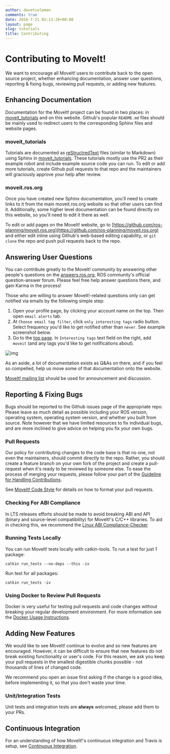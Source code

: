 ```yaml
---
author: davetcoleman
comments: true
date: 2016-7-21 02:13:26+00:00
layout: page
slug: tutorials
title: Contributing
---
```


# Contributing to MoveIt!

We want to encourage all MoveIt! users to contribute back to the open source project, whether enhancing documentation, answer user questions, reporting & fixing bugs, reviewing pull requests, or adding new features.

## Enhancing Documentation

Documentation for the MoveIt! project can be found in two places: in [moveit_tutorials](https://github.com/ros-planning/moveit_tutorials) and on this website. Github's popular ``README.md`` files should be mainly used to redirect users to the corresponding Sphinx files and website pages.

### moveit_tutorials

Tutorials are documented as [reStructredText](http://docutils.sourceforge.net/rst.html) files (similar to Markdown) using Sphinx in [moveit_tutorials](https://github.com/ros-planning/moveit_tutorials). These tutorials mostly use the PR2 as their example robot and include example source code you can run. To edit or add more tutorials, create Github pull requests to that repo and the maintainers will graciously approve your help after review.

### moveit.ros.org

Once you have created new Sphinx documentation, you'll need to create links to it from the main moveit.ros.org website so that other users can find it. Additionally, some higher level documentation can be found directly on this website, so you'll need to edit it there as well.

To edit or add pages on the MoveIt! website, go to [https://github.com/ros-planning/moveit.ros.org](https://github.com/ros-planning/moveit.ros.org) and either edit inline using Github's web-based editing capability, or ``git clone`` the repo and push pull requests back to the repo.

## Answering User Questions

You can contribute greatly to the MoveIt! community by answering other people's questions on the [answers.ros.org](http://answers.ros.org/questions/scope:all/sort:activity-desc/tags:moveit/page:1/), ROS community's official question-answer forum. Please feel free help answer questions there, and gain Karma in the process!

Those who are willing to answer MoveIt!-related questions only can get notified via emails by the following simple step:

 1. Open your profile page, by clicking your account name on the top. Then open `email alerts` tab.
 2. At `Choose email tag filter`, click `only interesting tags` radio button. Select frequency you'd like to get notified other than `never`. See example screenshot below.
 3. Go to the [top page](http://answers.ros.org/questions/). In `Interesting tags` text field on the right, add `moveit` (and any tags you'd like to get notifications about).

 ![img](../../assets/answers.ros_config_receive-notification.png)

As an aside, a lot of documentation exists as Q&As on there, and if you feel so compelled, help us move some of that documentation onto the website.

[MoveIt! mailing list](https://groups.google.com/forum/#!forum/moveit-users) should be used for announcement and discussion.

## Reporting & Fixing Bugs

Bugs should be reported to the Github issues page of the appropriate repo. Please leave as much detail as possible including your ROS version, operating system, operating system version, and whether you built from source. Note however that we have limited resources to fix individual bugs, and are more inclined to give advice on helping you fix your own bugs.

### Pull Requests

Our policy for contributing changes to the code base is that no one, not even the maintainers, should commit directly to the repo. Rather, you should create a feature branch on your own fork of the project and create a pull-request when it's ready to be reviewed by someone else. To ease the process of merging your requests, please follow your part of the [Guideline for Handling Contributions](pullrequests).

See [MoveIt! Code Style](code) for details on how to format your pull requests.

### Checking For ABI Compliance

In LTS releases efforts should be made to avoid breaking ABI and API (binary and source-level compatibility) for MoveIt!'s C/C++ libraries. To aid in checking this, we recommend the [Linux ABI Compliance-Checker](http://ispras.linuxbase.org/index.php/ABI_compliance_checker)

### Running Tests Locally

You can run MoveIt! tests locally with catkin-tools. To run a test for just 1 package:

    catkin run_tests --no-deps --this -iv

Run test for all packages:

    catkin run_tests -iv

### Using Docker to Review Pull Requests

Docker is very useful for testing pull requests and code changes without breaking your regular development environment. For more information see the [Docker Usage Instructions](/install/docker).

## Adding New Features

We would like to see MoveIt! continue to evolve and so new features are encouraged. However, it can be difficult to ensure that new features do not break existing functionality or user's code. For this reason, we ask you keep your pull requests in the smallest digestible chunks possible - not thousands of lines of changed code.

We recommend you open an issue first asking if the change is a good idea, before implementing it, so that you don't waste your time.

### Unit/Integration Tests

Unit tests and integration tests are **always** welcomed, please add them to your PRs.

## Continuous Integration

For an understanding of how MoveIt!'s continuous integration and Travis is setup, see [Continuous Integration](continuous_integration).
